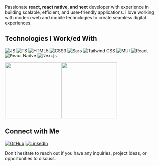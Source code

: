 Passionate **react, react native, and next** developer with experience in building scalable, efficient, and user-friendly applications.
I love working with modern web and mobile technologies to create seamless digital experiences.

## Technologies I Work/ed With

![JS](https://img.shields.io/badge/JS-282828?style=for-the-badge&logo=javascript&logoColor=white)
![TS](https://img.shields.io/badge/TS-282828?style=for-the-badge&logo=typescript&logoColor=white)
![HTML5](https://img.shields.io/badge/HTML5-282828?style=for-the-badge&logo=html5&logoColor=white)
![CSS3](https://img.shields.io/badge/CSS3-282828?style=for-the-badge&logo=css3&logoColor=white)
![Sass](https://img.shields.io/badge/Sass-282828?style=for-the-badge&logo=sass&logoColor=white)
![Tailwind CSS](https://img.shields.io/badge/Tailwind%20CSS-282828?style=for-the-badge&logo=tailwind-css&logoColor=white)
![MUI](https://img.shields.io/badge/MUI-282828?style=for-the-badge&logo=mui&logoColor=white)
![React](https://img.shields.io/badge/React-282828?style=for-the-badge&logo=react&logoColor=white)
![React Native](https://img.shields.io/badge/React%20Native-282828?style=for-the-badge&logo=react&logoColor=white)
![Next.js](https://img.shields.io/badge/Next.js-282828?style=for-the-badge&logo=next.js&logoColor=white)


<div style="display: flex; flex-direction: row; align-items: center;">
  <a href="https://github.com/andib0">
    <img height=180 src="https://github-readme-stats.vercel.app/api?username=andib0&show_icons=true&theme=gruvbox" />
  </a>
  <a href="https://github.com/andib0">
    <img height=180 src="https://github-readme-stats.vercel.app/api/top-langs?username=andib0&layout=compact&langs_count=8&theme=gruvbox" />
  </a>
</div>








## Connect with Me

[![GitHub](https://img.shields.io/badge/GitHub-282828?style=for-the-badge&logo=github&logoColor=white)](https://github.com/andib0)
[![LinkedIn](https://img.shields.io/badge/LinkedIn-282828?style=for-the-badge&logo=linkedin&logoColor=white)](https://linkedin.com/in/andibasha)

Don't hesitate to reach out if you have any inquiries, project ideas, or opportunities to discuss.



